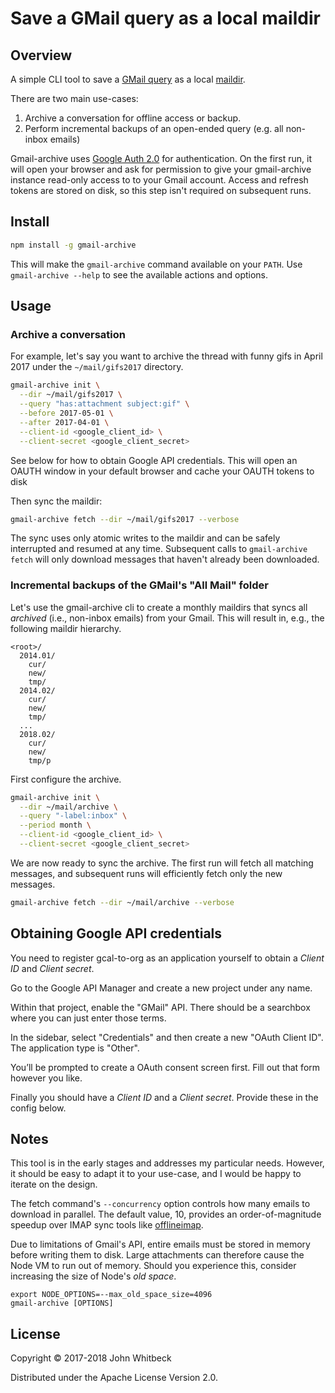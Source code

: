 # Save a GMail query as a local maildir

## Overview

A simple CLI tool to save a [GMail query][] as a local [maildir][].

There are two main use-cases:

1. Archive a conversation for offline access or backup.
2. Perform incremental backups of an open-ended query (e.g. all non-inbox emails)

Gmail-archive uses [Google Auth 2.0][] for authentication. On the first run, it will open your browser and ask
for permission to give your gmail-archive instance read-only access to to your Gmail account. Access and
refresh tokens are stored on disk, so this step isn't required on subsequent runs.

[Gmail query]: https://support.google.com/mail/answer/7190?hl=en
[maildir]: https://en.wikipedia.org/wiki/Maildir
[offlineimap]: http://www.offlineimap.org/
[Google Auth 2.0]: https://developers.google.com/identity/protocols/OAuth2InstalledApp

## Install

```bash
npm install -g gmail-archive
```

This will make the `gmail-archive` command available on your `PATH`. Use `gmail-archive --help` to see the available actions and options.

## Usage

### Archive a conversation

For example, let's say you want to archive the thread with funny gifs in April 2017 under the `~/mail/gifs2017` directory.

```bash
gmail-archive init \
  --dir ~/mail/gifs2017 \
  --query "has:attachment subject:gif" \
  --before 2017-05-01 \
  --after 2017-04-01 \
  --client-id <google_client_id> \
  --client-secret <google_client_secret>
```

See below for how to obtain Google API credentials. This will open an OAUTH window in your default browser and
cache your OAUTH tokens to disk

Then sync the maildir:

```bash
gmail-archive fetch --dir ~/mail/gifs2017 --verbose
```

The sync uses only atomic writes to the maildir and can be safely interrupted and resumed at any
time. Subsequent calls to `gmail-archive fetch` will only download messages that haven't already been
downloaded.

### Incremental backups of the GMail's "All Mail" folder

Let's use the gmail-archive cli to create a monthly maildirs that syncs all _archived_ (i.e., non-inbox
emails) from your Gmail. This will result in, e.g., the following maildir hierarchy.

```
<root>/
  2014.01/
    cur/
    new/
    tmp/
  2014.02/
    cur/
    new/
    tmp/
  ...
  2018.02/
    cur/
    new/
    tmp/p
```

First configure the archive.

```bash
gmail-archive init \
  --dir ~/mail/archive \
  --query "-label:inbox" \
  --period month \
  --client-id <google_client_id> \
  --client-secret <google_client_secret>
```

We are now ready to sync the archive. The first run will fetch all matching messages, and subsequent runs will
efficiently fetch only the new messages.


```bash
gmail-archive fetch --dir ~/mail/archive --verbose
```

## Obtaining Google API credentials

You need to register gcal-to-org as an application yourself to obtain a _Client ID_ and _Client secret_.

Go to the Google API Manager and create a new project under any name.

Within that project, enable the "GMail" API. There should be a searchbox where you can just enter those
terms.

In the sidebar, select "Credentials" and then create a new "OAuth Client ID". The application type is "Other".

You’ll be prompted to create a OAuth consent screen first. Fill out that form however you like.

Finally you should have a _Client ID_ and a _Client secret_. Provide these in the config below.


## Notes

This tool is in the early stages and addresses my particular needs. However, it should be easy to adapt it to
your use-case, and I would be happy to iterate on the design.

The fetch command's `--concurrency` option controls how many emails to download in parallel. The default
value, 10, provides an order-of-magnitude speedup over IMAP sync tools like [offlineimap][].

Due to limitations of Gmail's API, entire emails must be stored in memory before writing them to disk. Large
attachments can therefore cause the Node VM to run out of memory. Should you experience this, consider
increasing the size of Node's _old space_.

```
export NODE_OPTIONS=--max_old_space_size=4096
gmail-archive [OPTIONS]
```

## License

Copyright &copy; 2017-2018 John Whitbeck

Distributed under the Apache License Version 2.0.

